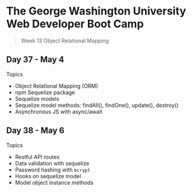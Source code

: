 # **The George Washington University Web Developer Boot Camp**
> Week 13 Object Relational Mapping

## **Day 37 - May 4**
Topics
- Object Relational Mapping (ORM)
- npm Sequelize package
- Sequelize models
- Sequelize model methods: findAll(), findOne(), update(), destroy()
- Asynchronous JS with async/await

## **Day 38 - May 6**
Topics
- Restful API routes
- Data validation with sequelize
- Password hashing with `bcrypt`
- Hooks on sequelize model
- Model object instance methods
